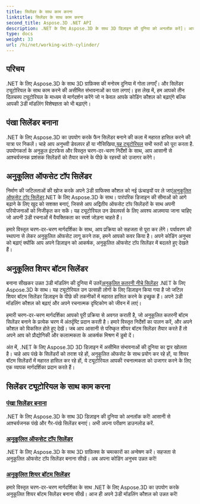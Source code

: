```yaml
---
title: सिलेंडर के साथ काम करना
linktitle: सिलेंडर के साथ काम करना
second_title: Aspose.3D .NET API
description: .NET के लिए Aspose.3D के साथ 3D डिज़ाइन की दुनिया को अनलॉक करें]। आसानी से आश्चर्यजनक पंखे और गैर-पंखे सिलेंडर बनाएं। अपना परीक्षण अभी डाउनलोड करें!
type: docs
weight: 33
url: /hi/net/working-with-cylinder/
---
```

## परिचय

.NET के लिए Aspose.3D के साथ 3D ग्राफ़िक्स की मनोरम दुनिया में गोता लगाएँ। और सिलेंडर ट्यूटोरियल के साथ काम करने की असीमित संभावनाओं का पता लगाएं। इस लेख में, हम आपको तीन दिलचस्प ट्यूटोरियल के माध्यम से मार्गदर्शन करेंगे जो न केवल आपके कोडिंग कौशल को बढ़ाएंगे बल्कि आपकी 3डी मॉडलिंग विशेषज्ञता को भी बढ़ाएंगे।

## पंखा सिलेंडर बनाना

 .NET के लिए Aspose.3D का उपयोग करके फैन सिलेंडर बनाने की कला में महारत हासिल करने की यात्रा पर निकलें। चाहे आप अनुभवी डेवलपर हों या नौसिखिया,[यह ट्यूटोरियल](./create-fan-cylinder/) सभी स्तरों को पूरा करता है. उपयोगकर्ता के अनुकूल इंटरफेस और विस्तृत चरण-दर-चरण निर्देशों के साथ, आप आसानी से आश्चर्यजनक प्रशंसक सिलेंडरों को तैयार करने के पीछे के रहस्यों को उजागर करेंगे।

## अनुकूलित ऑफसेट टॉप सिलेंडर

 निर्माण की जटिलताओं की खोज करके अपने 3डी ग्राफिक्स कौशल को नई ऊंचाइयों पर ले जाएं[अनुकूलित ऑफसेट टॉप सिलेंडर](./customized-offset-top-cylinder/).NET के लिए Aspose.3D के साथ। पारंपरिक डिजाइन की सीमाओं को आगे बढ़ाने के लिए खुद को सशक्त बनाएं, जिससे आप अद्वितीय ऑफसेट टॉप सिलेंडरों के साथ अपनी परियोजनाओं को निजीकृत कर सकें। यह ट्यूटोरियल उन डेवलपर्स के लिए अवश्य आज़माया जाना चाहिए जो अपनी 3डी रचनाओं में वैयक्तिकता का स्पर्श जोड़ना चाहते हैं।

हमारे विस्तृत चरण-दर-चरण मार्गदर्शिका के साथ, आप प्रक्रिया को सहजता से पूरा कर लेंगे। पर्यावरण की स्थापना से लेकर अनुकूलित ऑफसेट लागू करने तक, हमने आपको कवर किया है। अपने कोडिंग अनुभव को बढ़ाएं क्योंकि आप अपने डिज़ाइन को आकर्षक, अनुकूलित ऑफसेट टॉप सिलेंडर में बदलते हुए देखते हैं।

## अनुकूलित शियर बॉटम सिलेंडर

 बनाना सीखकर उन्नत 3डी मॉडलिंग की दुनिया में उतरें[अनुकूलित कतरनी नीचे सिलेंडर](./customized-shear-bottom-cylinder/) .NET के लिए Aspose.3D के साथ। यह ट्यूटोरियल उन उत्साही लोगों के लिए डिज़ाइन किया गया है जो जटिल शियर बॉटम सिलेंडर डिज़ाइन के पीछे की तकनीकों में महारत हासिल करने के इच्छुक हैं। अपने 3डी मॉडलिंग कौशल को बढ़ाएं और अपने रचनात्मक दृष्टिकोण को जीवन में लाएं।

हमारी चरण-दर-चरण मार्गदर्शिका आपको पूरी प्रक्रिया से अवगत कराती है, जो अनुकूलित कतरनी बॉटम सिलेंडर बनाने के प्रत्येक चरण में अंतर्दृष्टि प्रदान करती है। हमारे विस्तृत निर्देशों का पालन करें, और अपने कौशल को विकसित होते हुए देखें। जब आप आसानी से परिष्कृत शीयर बॉटम सिलेंडर तैयार करते हैं तो अपने आप को प्रौद्योगिकी और कलात्मकता के आकर्षक मिश्रण में डुबो दें।

अंत में, .NET के लिए Aspose.3D 3D डिज़ाइन में असीमित संभावनाओं की दुनिया का द्वार खोलता है। चाहे आप पंखे के सिलेंडरों को तराश रहे हों, अनुकूलित ऑफसेट के साथ प्रयोग कर रहे हों, या शियर बॉटम सिलेंडरों में महारत हासिल कर रहे हों, ये ट्यूटोरियल आपकी रचनात्मकता को उजागर करने के लिए एक व्यापक मार्गदर्शिका प्रदान करते हैं। 
## सिलेंडर ट्यूटोरियल के साथ काम करना
### [पंखा सिलेंडर बनाना](./create-fan-cylinder/)
.NET के लिए Aspose.3D के साथ 3D डिज़ाइन की दुनिया को अनलॉक करें! आसानी से आश्चर्यजनक पंखे और गैर-पंखे सिलेंडर बनाएं। अभी अपना परीक्षण डाउनलोड करें.
### [अनुकूलित ऑफसेट टॉप सिलेंडर](./customized-offset-top-cylinder/)
.NET के लिए Aspose.3D के साथ 3D ग्राफ़िक्स के चमत्कारों का अन्वेषण करें। सहजता से अनुकूलित ऑफसेट टॉप सिलेंडर बनाना सीखें। अब अपना कोडिंग अनुभव उन्नत करें!
### [अनुकूलित शियर बॉटम सिलेंडर](./customized-shear-bottom-cylinder/)
हमारे विस्तृत चरण-दर-चरण मार्गदर्शिका के साथ .NET के लिए Aspose.3D का उपयोग करके अनुकूलित शियर बॉटम सिलेंडर बनाना सीखें। आज ही अपने 3डी मॉडलिंग कौशल को उन्नत करें!